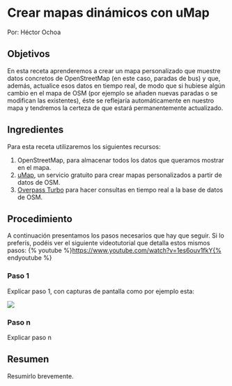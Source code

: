 # Crear mapas dinámicos con uMap

Por: Héctor Ochoa

## Objetivos

En esta receta aprenderemos a crear un mapa personalizado que muestre datos concretos de OpenStreetMap (en este caso, paradas de bus) y que, además, actualice esos datos en tiempo real, de modo que si hubiese algún cambio en el mapa de OSM (por ejemplo se añaden nuevas paradas o se modifican las existentes), éste se reflejaría automáticamente en nuestro mapa y tendremos la certeza de que estará permanentemente actualizado.

## Ingredientes

Para esta receta utilizaremos los siguientes recursos:

1. OpenStreetMap, para almacenar todos los datos que queramos mostrar en el mapa.
1. [uMap](http://umap.openstreetmap.fr/es/), un servicio gratuito para crear mapas personalizados a partir de datos de OSM.
1. [Overpass Turbo](http://overpass-turbo.eu/) para hacer consultas en tiempo real a la base de datos de OSM.

## Procedimiento

A continuación presentamos los pasos necesarios que hay que seguir. Si lo preferís, podéis ver el siguiente videotutorial que detalla estos mismos pasos:
{% youtube %}https://www.youtube.com/watch?v=1es6ouv1fkY{% endyoutube %}


### Paso 1

Explicar paso 1, con capturas de pantalla como por ejemplo esta:

![](http://learnosm.org/images/josm/josm_preferences.png)

### Paso n

Explicar paso n

## Resumen

Resumirlo brevemente.

